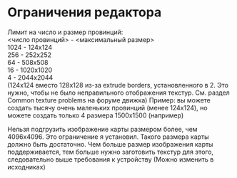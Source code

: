 # Ограничения редактора

Лимит на число и размер провинций:  
&lt;число провинций&gt; - &lt;максимальный размер&gt;  
1024 - 124x124  
256 - 252x252  
64 - 508x508  
16 - 1020x1020  
4 - 2044x2044  
\(124x124 вместо 128x128 из-за extrude borders, установленного в 2. Это нужно, чтобы не было неправильного отображения текстур. См. раздел Common texture problems на форуме движка\) Пример: вы можете создать тысячу очень маленьких провинций \(менее 124x124\), но можете создать только 4 размера 1500x1500 \(например\)

Нельзя подгрузить изображение карты размером более, чем 4096x4096. Это ограничение я установил. Такого размера карты должно быть достаточно. Чем больше размер изображения карты поддерживается, тем больше нужно заготовить текстур для этого, следовательно выше требования к устройству \(Можно изменить в исходниках\)

